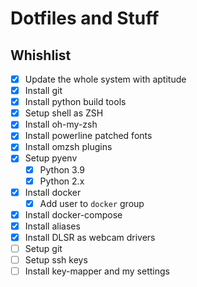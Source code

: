 # Dotfiles and Stuff

## Whishlist

* [x] Update the whole system with aptitude
* [x] Install git
* [x] Install python build tools
* [x] Setup shell as ZSH
* [x] Install oh-my-zsh
* [x] Install powerline patched fonts
* [x] Install omzsh plugins
* [x] Setup pyenv
  * [x] Python 3.9
  * [x] Python 2.x
* [x] Install docker
  * [x] Add user to `docker` group
* [x] Install docker-compose
* [x] Install aliases
* [x] Install DLSR as webcam drivers
* [ ] Setup git
* [ ] Setup ssh keys
* [ ] Install key-mapper and my settings
